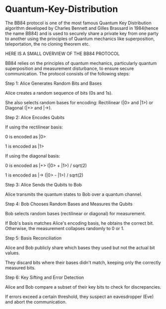 # Quantum-Key-Distribution
The BB84 protocol is one of the most famous Quantum Key Distribution algorithm developed by  Charles Bennett and Gilles Brassard in 1984(hence the name BB84) and is used to securely share a private key from one party to another using the principles of Quantum mechanics like superposition, teleportation, the no cloning theorem etc.

HERE IS A SMALL OVERVIEW OF THE BB84 PROTOCOL

BB84 relies on the principles of quantum mechanics, particularly quantum superposition and measurement disturbance, to ensure secure communication. The protocol consists of the following steps:

Step 1: Alice Generates Random Bits and Bases

Alice creates a random sequence of bits (0s and 1s).

She also selects random bases for encoding: Rectilinear (|0> and |1>) or Diagonal (|+> and |->).

Step 2: Alice Encodes Qubits

If using the rectilinear basis:

0 is encoded as |0>

1 is encoded as |1>

If using the diagonal basis:

0 is encoded as |+> (|0> + |1>) / sqrt(2)

1 is encoded as |-> (|0> - |1>) / sqrt(2)

Step 3: Alice Sends the Qubits to Bob

Alice transmits the quantum states to Bob over a quantum channel.

Step 4: Bob Chooses Random Bases and Measures the Qubits

Bob selects random bases (rectilinear or diagonal) for measurement.

If Bob's basis matches Alice's encoding basis, he obtains the correct bit. Otherwise, the measurement collapses randomly to 0 or 1.

Step 5: Basis Reconciliation

Alice and Bob publicly share which bases they used but not the actual bit values.

They discard bits where their bases didn't match, keeping only the correctly measured bits.

Step 6: Key Sifting and Error Detection

Alice and Bob compare a subset of their key bits to check for discrepancies.

If errors exceed a certain threshold, they suspect an eavesdropper (Eve) and abort the communication.

